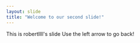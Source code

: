 ```yaml
---
layout: slide
title: "Welcome to our second slide!"
---
```

This is robertllll's slide 
Use the left arrow to go back!
